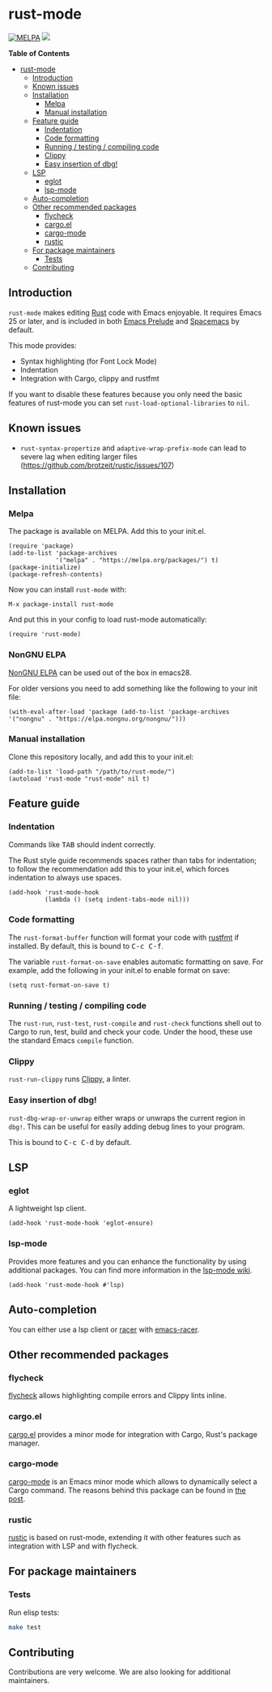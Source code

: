 # rust-mode

[![MELPA](https://melpa.org/packages/rust-mode-badge.svg)](https://melpa.org/#/rust-mode)
[![](https://github.com/rust-lang/rust-mode/workflows/CI/badge.svg)](https://github.com/rust-lang/rust-mode/actions?query=workflow%3ACI)

<!-- markdown-toc start - Don't edit this section. Run M-x markdown-toc-refresh-toc -->
**Table of Contents**

- [rust-mode](#rust-mode)
    - [Introduction](#introduction)
    - [Known issues](#known-issues)
    - [Installation](#installation)
        - [Melpa](#melpa)
        - [Manual installation](#manual-installation)
    - [Feature guide](#feature-guide)
        - [Indentation](#indentation)
        - [Code formatting](#code-formatting)
        - [Running / testing / compiling code](#running--testing--compiling-code)
        - [Clippy](#clippy)
        - [Easy insertion of dbg!](#easy-insertion-of-dbg)
    - [LSP](#lsp)
        - [eglot](#eglot)
        - [lsp-mode](#lsp-mode)
    - [Auto-completion](#auto-completion)
    - [Other recommended packages](#other-recommended-packages)
        - [flycheck](#flycheck)
        - [cargo.el](#cargoel)
        - [cargo-mode](#cargo-mode)
        - [rustic](#rustic)
    - [For package maintainers](#for-package-maintainers)
        - [Tests](#tests)
    - [Contributing](#contributing)

<!-- markdown-toc end -->

## Introduction

`rust-mode` makes editing [Rust](http://rust-lang.org) code with Emacs
enjoyable. It requires Emacs 25 or later, and is included in both
[Emacs Prelude](https://github.com/bbatsov/prelude) and
[Spacemacs](https://github.com/syl20bnr/spacemacs) by default.

This mode provides:
- Syntax highlighting (for Font Lock Mode)
- Indentation
- Integration with Cargo, clippy and rustfmt

If you want to disable these features because you only need the basic
features of rust-mode you can set `rust-load-optional-libraries` to
`nil`.

## Known issues

- `rust-syntax-propertize` and `adaptive-wrap-prefix-mode` can lead to
  severe lag when editing larger files
  (https://github.com/brotzeit/rustic/issues/107)

## Installation

### Melpa

The package is available on MELPA. Add this to your init.el.

``` elisp
(require 'package)
(add-to-list 'package-archives
             '("melpa" . "https://melpa.org/packages/") t)
(package-initialize)
(package-refresh-contents)
```

Now you can install `rust-mode` with:

`M-x package-install rust-mode`

And put this in your config to load rust-mode automatically:

`(require 'rust-mode)`

### NonGNU ELPA

[NonGNU ELPA](https://elpa.nongnu.org/) can be used out of the box in
emacs28.

For older versions you need to add something like the following to
your init file:

``` elisp
(with-eval-after-load 'package (add-to-list 'package-archives '("nongnu" . "https://elpa.nongnu.org/nongnu/")))
```

### Manual installation

Clone this repository locally, and add this to your init.el:

``` elisp
(add-to-list 'load-path "/path/to/rust-mode/")
(autoload 'rust-mode "rust-mode" nil t)
```

## Feature guide

### Indentation

Commands like <kbd>TAB</kbd> should indent correctly.

The Rust style guide recommends spaces rather than tabs for
indentation; to follow the recommendation add this to your init.el,
which forces indentation to always use spaces.

```elisp
(add-hook 'rust-mode-hook
          (lambda () (setq indent-tabs-mode nil)))
```

### Code formatting

The `rust-format-buffer` function will format your code with
[rustfmt](https://github.com/rust-lang/rustfmt) if installed. By
default, this is bound to <kbd>C-c C-f</kbd>.

The variable `rust-format-on-save` enables automatic formatting on
save. For example, add the following in your init.el to enable format
on save:

``` elisp
(setq rust-format-on-save t)
```

### Running / testing / compiling code

The `rust-run`, `rust-test`, `rust-compile` and `rust-check` functions
shell out to Cargo to run, test, build and check your code. Under the
hood, these use the standard Emacs `compile` function.

### Clippy

`rust-run-clippy` runs
[Clippy](https://github.com/rust-lang/rust-clippy), a linter.

### Easy insertion of dbg!

`rust-dbg-wrap-or-unwrap` either wraps or unwraps the current region
in `dbg!`. This can be useful for easily adding debug lines to your
program.

This is bound to <kbd>C-c C-d</kbd> by default.

## LSP

### eglot

A lightweight lsp client.

```elisp
(add-hook 'rust-mode-hook 'eglot-ensure)
```

### lsp-mode

Provides more features and you can enhance the functionality
by using additional packages. You can find more information in the
[lsp-mode wiki](https://emacs-lsp.github.io/lsp-mode/page/installation/#vanilla-emacs).

```elisp
(add-hook 'rust-mode-hook #'lsp)
```

## Auto-completion

You can either use a lsp client or [racer](https://github.com/racer-rust/racer)
with [emacs-racer](https://github.com/racer-rust/emacs-racer#installation).

## Other recommended packages

### flycheck

[flycheck](https://github.com/flycheck/flycheck) allows highlighting
compile errors and Clippy lints inline.

### cargo.el

[cargo.el](https://github.com/kwrooijen/cargo.el) provides a minor
mode for integration with Cargo, Rust's package manager.

### cargo-mode

[cargo-mode](https://github.com/ayrat555/cargo-mode) is an Emacs minor
mode which allows to dynamically select a Cargo command. The reasons
behind this package can be found in [the
post](https://www.badykov.com/emacs/2021/05/29/emacs-cargo-mode/).

### rustic

[rustic](https://github.com/brotzeit/rustic) is based on rust-mode,
extending it with other features such as integration with LSP and with
flycheck.


## For package maintainers

### Tests

Run elisp tests:

``` bash
make test
```

## Contributing

Contributions are very welcome. We are also looking for additional maintainers.

